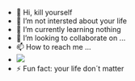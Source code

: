- 👋 Hi, kill yourself
- 👀 I’m not intersted about your life
- 🌱 I’m currently learning nothing
- 💞️ I’m looking to collaborate on ...
- 📫 How to reach me ...
- ![](https://media1.giphy.com/media/jOAdzSSLyGEsE/giphy.gif)
- ⚡ Fun fact: your life don´t matter

